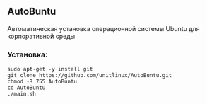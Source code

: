 ## AutoBuntu


Автоматическая установка операционной системы Ubuntu для корпоративной среды

### Установка:
```
sudo apt-get -y install git
git clone https://github.com/unitlinux/AutoBuntu.git
chmod -R 755 AutoBuntu
cd AutoBuntu
./main.sh
```
